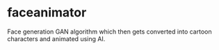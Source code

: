 # faceanimator
Face generation GAN algorithm which then gets converted into cartoon characters and animated using AI.
